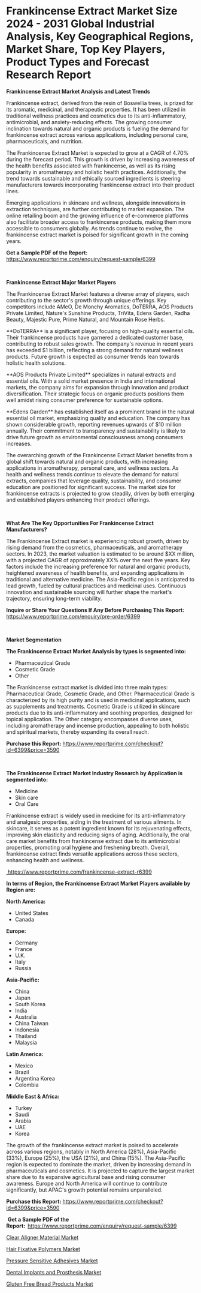 <p><h1>Frankincense Extract Market Size 2024 - 2031 Global Industrial Analysis, Key Geographical Regions, Market Share, Top Key Players, Product Types and Forecast Research Report</h1></p><p><strong>Frankincense Extract Market Analysis and Latest Trends</strong></p>
<p><p>Frankincense extract, derived from the resin of Boswellia trees, is prized for its aromatic, medicinal, and therapeutic properties. It has been utilized in traditional wellness practices and cosmetics due to its anti-inflammatory, antimicrobial, and anxiety-reducing effects. The growing consumer inclination towards natural and organic products is fueling the demand for frankincense extract across various applications, including personal care, pharmaceuticals, and nutrition.</p><p>The Frankincense Extract Market is expected to grow at a CAGR of 4.70% during the forecast period. This growth is driven by increasing awareness of the health benefits associated with frankincense, as well as its rising popularity in aromatherapy and holistic health practices. Additionally, the trend towards sustainable and ethically sourced ingredients is steering manufacturers towards incorporating frankincense extract into their product lines.</p><p>Emerging applications in skincare and wellness, alongside innovations in extraction techniques, are further contributing to market expansion. The online retailing boom and the growing influence of e-commerce platforms also facilitate broader access to frankincense products, making them more accessible to consumers globally. As trends continue to evolve, the frankincense extract market is poised for significant growth in the coming years.</p></p>
<p><strong>Get a Sample PDF of the Report:&nbsp;</strong> <a href="https://www.reportprime.com/enquiry/request-sample/6399">https://www.reportprime.com/enquiry/request-sample/6399</a></p>
<p>&nbsp;</p>
<p><strong>Frankincense Extract Major Market Players</strong></p>
<p><p>The Frankincense Extract Market features a diverse array of players, each contributing to the sector's growth through unique offerings. Key competitors include AMeO, De Monchy Aromatics, DoTERRA, AOS Products Private Limited, Nature's Sunshine Products, TriVita, Edens Garden, Radha Beauty, Majestic Pure, Prime Natural, and Mountain Rose Herbs.</p><p>**DoTERRA** is a significant player, focusing on high-quality essential oils. Their frankincense products have garnered a dedicated customer base, contributing to robust sales growth. The company's revenue in recent years has exceeded $1 billion, reflecting a strong demand for natural wellness products. Future growth is expected as consumer trends lean towards holistic health solutions.</p><p>**AOS Products Private Limited** specializes in natural extracts and essential oils. With a solid market presence in India and international markets, the company aims for expansion through innovation and product diversification. Their strategic focus on organic products positions them well amidst rising consumer preference for sustainable options.</p><p>**Edens Garden** has established itself as a prominent brand in the natural essential oil market, emphasizing quality and education. The company has shown considerable growth, reporting revenues upwards of $10 million annually. Their commitment to transparency and sustainability is likely to drive future growth as environmental consciousness among consumers increases.</p><p>The overarching growth of the Frankincense Extract Market benefits from a global shift towards natural and organic products, with increasing applications in aromatherapy, personal care, and wellness sectors. As health and wellness trends continue to elevate the demand for natural extracts, companies that leverage quality, sustainability, and consumer education are positioned for significant success. The market size for frankincense extracts is projected to grow steadily, driven by both emerging and established players enhancing their product offerings.</p></p>
<p>&nbsp;</p>
<p><strong>What Are The Key Opportunities For Frankincense Extract Manufacturers?</strong></p>
<p><p>The Frankincense Extract market is experiencing robust growth, driven by rising demand from the cosmetics, pharmaceuticals, and aromatherapy sectors. In 2023, the market valuation is estimated to be around $XX million, with a projected CAGR of approximately XX% over the next five years. Key factors include the increasing preference for natural and organic products, heightened awareness of health benefits, and expanding applications in traditional and alternative medicine. The Asia-Pacific region is anticipated to lead growth, fueled by cultural practices and medicinal uses. Continuous innovation and sustainable sourcing will further shape the market's trajectory, ensuring long-term viability.</p></p>
<p><strong>Inquire or Share Your Questions If Any Before Purchasing This Report:</strong> <a href="https://www.reportprime.com/enquiry/pre-order/6399">https://www.reportprime.com/enquiry/pre-order/6399</a></p>
<p>&nbsp;</p>
<p><strong>Market Segmentation</strong></p>
<p><strong>The Frankincense Extract Market Analysis by types is segmented into:</strong></p>
<p><ul><li>Pharmaceutical Grade</li><li>Cosmetic Grade</li><li>Other</li></ul></p>
<p><p>The Frankincense extract market is divided into three main types: Pharmaceutical Grade, Cosmetic Grade, and Other. Pharmaceutical Grade is characterized by its high purity and is used in medicinal applications, such as supplements and treatments. Cosmetic Grade is utilized in skincare products due to its anti-inflammatory and soothing properties, designed for topical application. The Other category encompasses diverse uses, including aromatherapy and incense production, appealing to both holistic and spiritual markets, thereby expanding its overall reach.</p></p>
<p><strong>Purchase this Report:&nbsp;</strong><a href="https://www.reportprime.com/checkout?id=6399&price=3590">https://www.reportprime.com/checkout?id=6399&price=3590</a></p>
<p>&nbsp;</p>
<p><strong>The Frankincense Extract Market Industry Research by Application is segmented into:</strong></p>
<p><ul><li>Medicine</li><li>Skin care</li><li>Oral Care</li></ul></p>
<p><p>Frankincense extract is widely used in medicine for its anti-inflammatory and analgesic properties, aiding in the treatment of various ailments. In skincare, it serves as a potent ingredient known for its rejuvenating effects, improving skin elasticity and reducing signs of aging. Additionally, the oral care market benefits from frankincense extract due to its antimicrobial properties, promoting oral hygiene and freshening breath. Overall, frankincense extract finds versatile applications across these sectors, enhancing health and wellness.</p></p>
<p><a href="https://www.reportprime.com/frankincense-extract-r6399">&nbsp;https://www.reportprime.com/frankincense-extract-r6399</a></p>
<p><strong>In terms of Region, the Frankincense Extract Market Players available by Region are:</strong></p>
<p>
    <p> <strong> North America: </strong>
        <ul>
            <li>United States</li>
            <li>Canada</li>
        </ul>
        </p> 
    <p> <strong> Europe: </strong>
        <ul>
            <li>Germany</li>
            <li>France</li>
            <li>U.K.</li>
            <li>Italy</li>
            <li>Russia</li>
        </ul>
        </p> 
    <p> <strong> Asia-Pacific: </strong>
        <ul>
            <li>China</li>
            <li>Japan</li>
            <li>South Korea</li>
            <li>India</li>
            <li>Australia</li>
            <li>China Taiwan</li>
            <li>Indonesia</li>
            <li>Thailand</li>
            <li>Malaysia</li>
        </ul>
        </p> 
    <p> <strong> Latin America: </strong>
        <ul>
            <li>Mexico</li>
            <li>Brazil</li>
            <li>Argentina Korea</li>
            <li>Colombia</li>
        </ul>
        </p> 
    <p> <strong> Middle East & Africa: </strong>
        <ul>
            <li>Turkey</li>
            <li>Saudi</li>
            <li>Arabia</li>
            <li>UAE</li>
            <li>Korea</li>
        </ul>
    </p>
    </p>
<p><p>The growth of the frankincense extract market is poised to accelerate across various regions, notably in North America (28%), Asia-Pacific (33%), Europe (25%), the USA (21%), and China (15%). The Asia-Pacific region is expected to dominate the market, driven by increasing demand in pharmaceuticals and cosmetics. It is projected to capture the largest market share due to its expansive agricultural base and rising consumer awareness. Europe and North America will continue to contribute significantly, but APAC's growth potential remains unparalleled.</p></p>
<p><strong>Purchase this Report: </strong><a href="https://www.reportprime.com/checkout?id=6399&price=3590">https://www.reportprime.com/checkout?id=6399&price=3590</a></p>
<p>&nbsp;<strong>Get a Sample PDF of the Report:&nbsp;&nbsp;</strong><a href="https://www.reportprime.com/enquiry/request-sample/6399">https://www.reportprime.com/enquiry/request-sample/6399</a></p>
<p><strong></strong></p>
<p><p><a href="https://issuu.com/reportprime-2/docs/clear-aligner-material-market-size-_7736bbec7abb44">Clear Aligner Material Market</a></p><p><a href="https://www.linkedin.com/pulse/global-hair-fixative-polymers-market-trends-insights-growth-opportunities-zxgcf?trackingId=A5c24awwRGuoaMgTURwUJg%3D%3D">Hair Fixative Polymers Market</a></p><p><a href="https://issuu.com/reportprime-2/docs/pressure-sensitive-adhesives-market_ba7e8db7d029dc">Pressure Sensitive Adhesives Market</a></p><p><a href="https://www.linkedin.com/pulse/dental-implants-prosthesis-market-size-type-implantsdental-prostheticsothers-vywqf?trackingId=VIq%2BdGdcS%2FeM7DRFlOWwUQ%3D%3D">Dental Implants and Prosthesis Market</a></p><p><a href="https://github.com/SanjidaKhan901/Market-Research-Report-List-1/blob/main/gluten-free-bread-products-market.md">Gluten Free Bread Products Market</a></p></p>